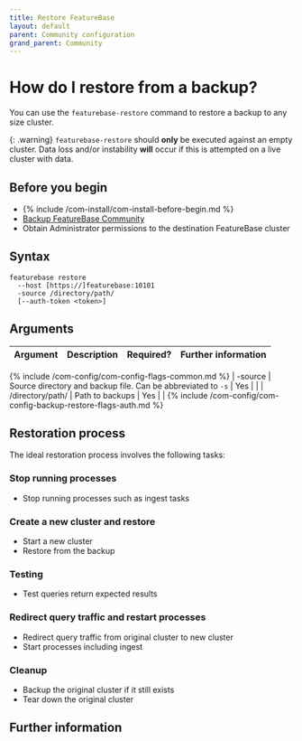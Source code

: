 ```yaml
---
title: Restore FeatureBase
layout: default
parent: Community configuration
grand_parent: Community
---
```


# How do I restore from a backup?

You can use the `featurebase-restore` command to restore a backup to any size cluster.

{: .warning}
`featurebase-restore` should **only** be executed against an empty cluster. Data loss and/or instability **will** occur if this is attempted on a live cluster with data.

## Before you begin

* {% include /com-install/com-install-before-begin.md %}
* [Backup FeatureBase Community](/docs/community/com-config/com-config-backup)
* Obtain Administrator permissions to the destination FeatureBase cluster

## Syntax

```
featurebase restore
  --host [https://]featurebase:10101
  -source /directory/path/
  [--auth-token <token>]
```

## Arguments

| Argument | Description | Required? | Further information |
|---|---|---|---|
{% include /com-config/com-config-flags-common.md %}
| -source | Source directory and backup file. Can be abbreviated to `-s` | Yes |  |
| /directory/path/ | Path to backups | Yes |  |
{% include /com-config/com-config-backup-restore-flags-auth.md %}

## Restoration process

The ideal restoration process involves the following tasks:

### Stop running processes

* Stop running processes such as ingest tasks

### Create a new cluster and restore

* Start a new cluster
* Restore from the backup

### Testing

* Test queries return expected results

### Redirect query traffic and restart processes

* Redirect query traffic from original cluster to new cluster
* Start processes including ingest

### Cleanup

* Backup the original cluster if it still exists
* Tear down the original cluster

## Further information
